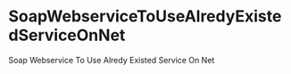 # SoapWebserviceToUseAlredyExistedServiceOnNet
Soap Webservice To Use Alredy Existed Service On Net
